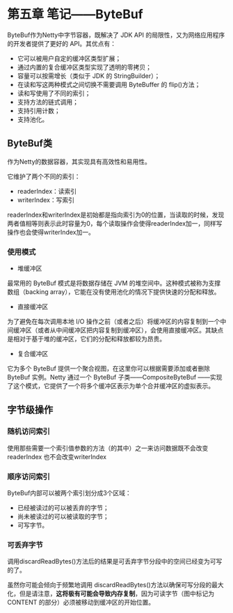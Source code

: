 # 第五章 笔记——ByteBuf

ByteBuf作为Netty中字节容器，既解决了 JDK API 的局限性，又为网络应用程序的开发者提供了更好的 API。其优点有：

- 它可以被用户自定的缓冲区类型扩展；
- 通过内置的复合缓冲区类型实现了透明的零拷贝；
- 容量可以按需增长（类似于 JDK 的 StringBuilder）；
- 在读和写这两种模式之间切换不需要调用 ByteBuffer 的 flip()方法；
- 读和写使用了不同的索引；
- 支持方法的链式调用；
- 支持引用计数；
- 支持池化。

## ByteBuf类

作为Netty的数据容器，其实现具有高效性和易用性。

它维护了两个不同的索引：

- readerIndex：读索引
- writerIndex：写索引

readerIndex和writerIndex是初始都是指向索引为0的位置，当读取的时候，发现两者值相等则表示此时容量为0，每个读取操作会使得readerIndex加一，同样写操作也会使得writerIndex加一。

### 使用模式

- 堆缓冲区

最常用的 ByteBuf 模式是将数据存储在 JVM 的堆空间中。这种模式被称为支撑数组（backing array），它能在没有使用池化的情况下提供快速的分配和释放。

- 直接缓冲区

为了避免在每次调用本地 I/O 操作之前（或者之后）将缓冲区的内容复制到一个中间缓冲区（或者从中间缓冲区把内容复制到缓冲区），会使用直接缓冲区。其缺点是相对于基于堆的缓冲区，它们的分配和释放都较为昂贵。

- 复合缓冲区

它为多个 ByteBuf 提供一个聚合视图，在这里你可以根据需要添加或者删除 ByteBuf 实例。Netty 通过一个 ByteBuf 子类——CompositeByteBuf ——实现了这个模式，它提供了一个将多个缓冲区表示为单个合并缓冲区的虚拟表示。

## 字节级操作

### 随机访问索引

使用那些需要一个索引值参数的方法（的其中）之一来访问数据既不会改变readerIndex 也不会改变writerIndex

### 顺序访问索引

ByteBuf内部可以被两个索引划分成3个区域：

- 已经被读过的可以被丢弃的字节；
- 尚未被读过的可以被读取的字节；
- 可写字节。

### 可丢弃字节

调用discardReadBytes()方法后的结果是可丢弃字节分段中的空间已经变为可写的了。

虽然你可能会倾向于频繁地调用 discardReadBytes()方法以确保可写分段的最大化，但是请注意，**这将极有可能会导致内存复制**，因为可读字节（图中标记为 CONTENT 的部分）必须被移动到缓冲区的开始位置。



